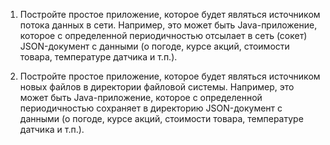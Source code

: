 1. Постройте простое приложение, которое будет являться источником потока данных в сети. Например, это может быть Java-приложение, которое с определенной периодичностью отсылает в сеть (сокет) JSON-документ с данными (о погоде, курсе акций, стоимости товара, температуре датчика и т.п.).

2. Постройте простое приложение, которое будет являться источником новых файлов в директории файловой системы. Например, это может быть Java-приложение, которое с определенной периодичностью сохраняет в директорию JSON-документ с данными (о погоде, курсе акций, стоимости товара, температуре датчика и т.п.).

